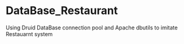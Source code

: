 # DataBase_Restaurant
Using Druid  DataBase connection pool and Apache  dbutils to imitate Restauarnt system 

